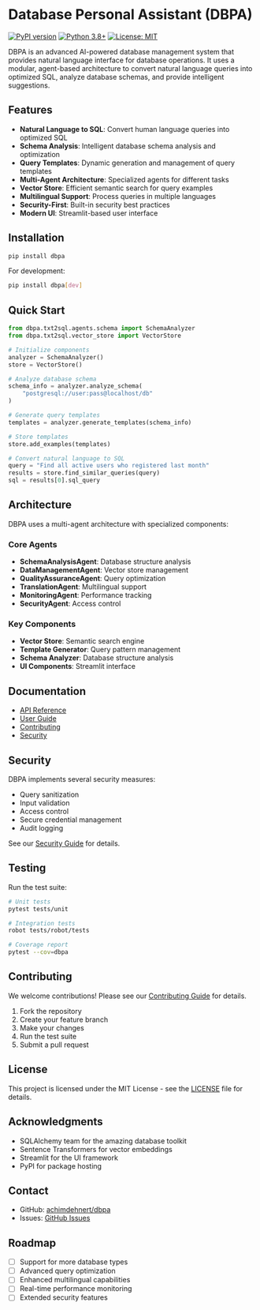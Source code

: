 # Database Personal Assistant (DBPA)

[![PyPI version](https://badge.fury.io/py/dbpa.svg)](https://badge.fury.io/py/dbpa)
[![Python 3.8+](https://img.shields.io/badge/python-3.8+-blue.svg)](https://www.python.org/downloads/)
[![License: MIT](https://img.shields.io/badge/License-MIT-yellow.svg)](https://opensource.org/licenses/MIT)

DBPA is an advanced AI-powered database management system that provides natural language interface for database operations. It uses a modular, agent-based architecture to convert natural language queries into optimized SQL, analyze database schemas, and provide intelligent suggestions.

## Features

- **Natural Language to SQL**: Convert human language queries into optimized SQL
- **Schema Analysis**: Intelligent database schema analysis and optimization
- **Query Templates**: Dynamic generation and management of query templates
- **Multi-Agent Architecture**: Specialized agents for different tasks
- **Vector Store**: Efficient semantic search for query examples
- **Multilingual Support**: Process queries in multiple languages
- **Security-First**: Built-in security best practices
- **Modern UI**: Streamlit-based user interface

## Installation

```bash
pip install dbpa
```

For development:

```bash
pip install dbpa[dev]
```

## Quick Start

```python
from dbpa.txt2sql.agents.schema import SchemaAnalyzer
from dbpa.txt2sql.vector_store import VectorStore

# Initialize components
analyzer = SchemaAnalyzer()
store = VectorStore()

# Analyze database schema
schema_info = analyzer.analyze_schema(
    "postgresql://user:pass@localhost/db"
)

# Generate query templates
templates = analyzer.generate_templates(schema_info)

# Store templates
store.add_examples(templates)

# Convert natural language to SQL
query = "Find all active users who registered last month"
results = store.find_similar_queries(query)
sql = results[0].sql_query
```

## Architecture

DBPA uses a multi-agent architecture with specialized components:

### Core Agents
- **SchemaAnalysisAgent**: Database structure analysis
- **DataManagementAgent**: Vector store management
- **QualityAssuranceAgent**: Query optimization
- **TranslationAgent**: Multilingual support
- **MonitoringAgent**: Performance tracking
- **SecurityAgent**: Access control

### Key Components
- **Vector Store**: Semantic search engine
- **Template Generator**: Query pattern management
- **Schema Analyzer**: Database structure analysis
- **UI Components**: Streamlit interface

## Documentation

- [API Reference](docs/api.md)
- [User Guide](docs/user_guide.md)
- [Contributing](docs/contributing.md)
- [Security](docs/security.md)

## Security

DBPA implements several security measures:

- Query sanitization
- Input validation
- Access control
- Secure credential management
- Audit logging

See our [Security Guide](docs/security.md) for details.

## Testing

Run the test suite:

```bash
# Unit tests
pytest tests/unit

# Integration tests
robot tests/robot/tests

# Coverage report
pytest --cov=dbpa
```

## Contributing

We welcome contributions! Please see our [Contributing Guide](docs/contributing.md) for details.

1. Fork the repository
2. Create your feature branch
3. Make your changes
4. Run the test suite
5. Submit a pull request

## License

This project is licensed under the MIT License - see the [LICENSE](LICENSE) file for details.

## Acknowledgments

- SQLAlchemy team for the amazing database toolkit
- Sentence Transformers for vector embeddings
- Streamlit for the UI framework
- PyPI for package hosting

## Contact

- GitHub: [achimdehnert/dbpa](https://github.com/achimdehnert/dbpa)
- Issues: [GitHub Issues](https://github.com/achimdehnert/dbpa/issues)

## Roadmap

- [ ] Support for more database types
- [ ] Advanced query optimization
- [ ] Enhanced multilingual capabilities
- [ ] Real-time performance monitoring
- [ ] Extended security features
